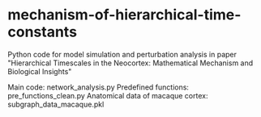 # mechanism-of-hierarchical-time-constants

Python code for model simulation and perturbation analysis in paper "Hierarchical Timescales in the Neocortex: Mathematical Mechanism and Biological Insights"

Main code: network_analysis.py
Predefined functions: pre_functions_clean.py
Anatomical data of macaque cortex: subgraph_data_macaque.pkl
